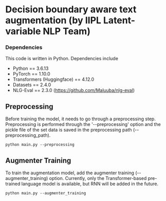 # Decision boundary aware text augmentation (by IIPL Latent-variable NLP Team)

### Dependencies

This code is written in Python. Dependencies include

* Python == 3.6.13
* PyTorch == 1.10.0
* Transformers (Huggingface) == 4.12.0
* Datasets == 2.4.0
* NLG-Eval == 2.3.0 (https://github.com/Maluuba/nlg-eval)

## Preprocessing

Before training the model, it needs to go through a preprocessing step. Preprocessing is performed through the '--preprocessing' option and the pickle file of the set data is saved in the preprocessing path (--preprocessing_path).

```
python main.py --preprocessing
```

## Augmenter Training

To train the augmentation model, add the augmenter training (--augmenter_training) option. Currently, only the Transformer-based pre-trained language model is available, but RNN will be added in the future.

```
python main.py --augmenter_training
```
